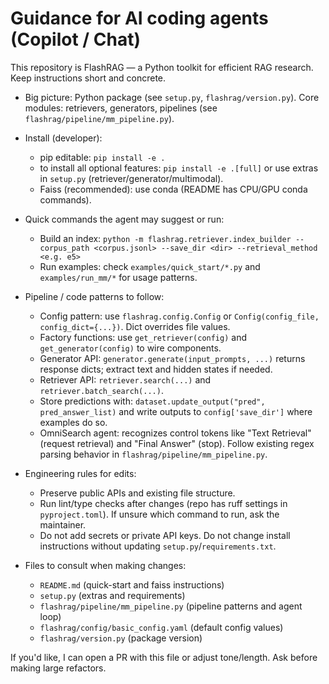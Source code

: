 # Guidance for AI coding agents (Copilot / Chat)

This repository is FlashRAG — a Python toolkit for efficient RAG research. Keep instructions short and concrete.

- Big picture: Python package (see `setup.py`, `flashrag/version.py`). Core modules: retrievers, generators, pipelines (see `flashrag/pipeline/mm_pipeline.py`).
- Install (developer):
  - pip editable: `pip install -e .`
  - to install all optional features: `pip install -e .[full]` or use extras in `setup.py` (retriever/generator/multimodal).
  - Faiss (recommended): use conda (README has CPU/GPU conda commands).

- Quick commands the agent may suggest or run:
  - Build an index: `python -m flashrag.retriever.index_builder --corpus_path <corpus.jsonl> --save_dir <dir> --retrieval_method <e.g. e5>`
  - Run examples: check `examples/quick_start/*.py` and `examples/run_mm/*` for usage patterns.

- Pipeline / code patterns to follow:
  - Config pattern: use `flashrag.config.Config` or `Config(config_file, config_dict={...})`. Dict overrides file values.
  - Factory functions: use `get_retriever(config)` and `get_generator(config)` to wire components.
  - Generator API: `generator.generate(input_prompts, ...)` returns response dicts; extract text and hidden states if needed.
  - Retriever API: `retriever.search(...)` and `retriever.batch_search(...)`.
  - Store predictions with: `dataset.update_output("pred", pred_answer_list)` and write outputs to `config['save_dir']` where examples do so.
  - OmniSearch agent: recognizes control tokens like "Text Retrieval" (request retrieval) and "Final Answer" (stop). Follow existing regex parsing behavior in `flashrag/pipeline/mm_pipeline.py`.

- Engineering rules for edits:
  - Preserve public APIs and existing file structure.
  - Run lint/type checks after changes (repo has ruff settings in `pyproject.toml`). If unsure which command to run, ask the maintainer.
  - Do not add secrets or private API keys. Do not change install instructions without updating `setup.py`/`requirements.txt`.

- Files to consult when making changes:
  - `README.md` (quick-start and faiss instructions)
  - `setup.py` (extras and requirements)
  - `flashrag/pipeline/mm_pipeline.py` (pipeline patterns and agent loop)
  - `flashrag/config/basic_config.yaml` (default config values)
  - `flashrag/version.py` (package version)

If you'd like, I can open a PR with this file or adjust tone/length. Ask before making large refactors.

